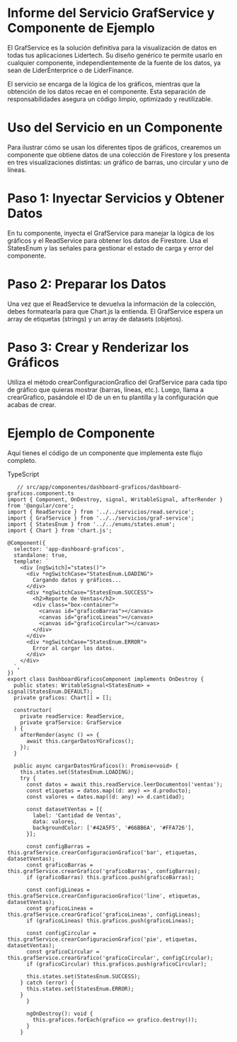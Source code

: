 # Informe del Servicio GrafService y Componente de Ejemplo
El GrafService es la solución definitiva para la visualización de datos en todas tus aplicaciones Lidertech. 
Su diseño genérico te permite usarlo en cualquier componente, independientemente de la fuente de los datos, ya sean de LiderEnterprice o de LiderFinance.

El servicio se encarga de la lógica de los gráficos, mientras que la obtención de los datos recae en el componente. 
Esta separación de responsabilidades asegura un código limpio, optimizado y reutilizable.

# Uso del Servicio en un Componente
Para ilustrar cómo se usan los diferentes tipos de gráficos, crearemos un componente que obtiene datos de una colección de Firestore y los presenta en tres visualizaciones distintas: un gráfico de barras, uno circular y uno de líneas.

# Paso 1: Inyectar Servicios y Obtener Datos

En tu componente, inyecta el GrafService para manejar la lógica de los gráficos y el ReadService para obtener los datos de Firestore. 
Usa el StatesEnum y las señales para gestionar el estado de carga y error del componente.


# Paso 2: Preparar los Datos

Una vez que el ReadService te devuelva la información de la colección, debes formatearla para que Chart.js la entienda. 
El GrafService espera un array de etiquetas (strings) y un array de datasets (objetos).


# Paso 3: Crear y Renderizar los Gráficos

Utiliza el método crearConfiguracionGrafico del GrafService para cada tipo de gráfico que quieras mostrar (barras, líneas, etc.). 
Luego, llama a crearGrafico, pasándole el ID de un <canvas> en tu plantilla y la configuración que acabas de crear.

# Ejemplo de Componente
Aquí tienes el código de un componente que implementa este flujo completo.

TypeScript

       // src/app/componentes/dashboard-graficos/dashboard-graficos.component.ts
    import { Component, OnDestroy, signal, WritableSignal, afterRender } from '@angular/core';
    import { ReadService } from '../../servicios/read.service';
    import { GrafService } from '../../servicios/graf-service';
    import { StatesEnum } from '../../enums/states.enum';
    import { Chart } from 'chart.js';
    
    @Component({
      selector: 'app-dashboard-graficos',
      standalone: true,
      template: `
        <div [ngSwitch]="states()">
          <div *ngSwitchCase="StatesEnum.LOADING">
            Cargando datos y gráficos...
          </div>
          <div *ngSwitchCase="StatesEnum.SUCCESS">
            <h2>Reporte de Ventas</h2>
            <div class="box-container">
              <canvas id="graficoBarras"></canvas>
              <canvas id="graficoLineas"></canvas>
              <canvas id="graficoCircular"></canvas>
            </div>
          </div>
          <div *ngSwitchCase="StatesEnum.ERROR">
            Error al cargar los datos.
          </div>
        </div>
      `,
    })
    export class DashboardGraficosComponent implements OnDestroy {
      public states: WritableSignal<StatesEnum> = signal(StatesEnum.DEFAULT);
      private graficos: Chart[] = [];
    
      constructor(
        private readService: ReadService,
        private grafService: GrafService
      ) {
        afterRender(async () => {
          await this.cargarDatosYGraficos();
        });
      }
    
      public async cargarDatosYGraficos(): Promise<void> {
        this.states.set(StatesEnum.LOADING);
        try {
          const datos = await this.readService.leerDocumentos('ventas');
          const etiquetas = datos.map((d: any) => d.producto);
          const valores = datos.map((d: any) => d.cantidad);
    
          const datasetVentas = [{
            label: 'Cantidad de Ventas',
            data: valores,
            backgroundColor: ['#42A5F5', '#66BB6A', '#FFA726'],
          }];
    
          const configBarras = this.grafService.crearConfiguracionGrafico('bar', etiquetas, datasetVentas);
          const graficoBarras = this.grafService.crearGrafico('graficoBarras', configBarras);
          if (graficoBarras) this.graficos.push(graficoBarras);
    
          const configLineas = this.grafService.crearConfiguracionGrafico('line', etiquetas, datasetVentas);
          const graficoLineas = this.grafService.crearGrafico('graficoLineas', configLineas);
          if (graficoLineas) this.graficos.push(graficoLineas);
          
          const configCircular = this.grafService.crearConfiguracionGrafico('pie', etiquetas, datasetVentas);
          const graficoCircular = this.grafService.crearGrafico('graficoCircular', configCircular);
          if (graficoCircular) this.graficos.push(graficoCircular);
    
          this.states.set(StatesEnum.SUCCESS);
        } catch (error) {
          this.states.set(StatesEnum.ERROR);
        }
          }
        
          ngOnDestroy(): void {
            this.graficos.forEach(grafico => grafico.destroy());
          }
        }
